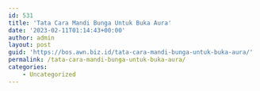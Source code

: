 ```yaml
---
id: 531
title: 'Tata Cara Mandi Bunga Untuk Buka Aura'
date: '2023-02-11T01:14:43+00:00'
author: admin
layout: post
guid: 'https://bos.awn.biz.id/tata-cara-mandi-bunga-untuk-buka-aura/'
permalink: /tata-cara-mandi-bunga-untuk-buka-aura/
categories:
    - Uncategorized
---
```


